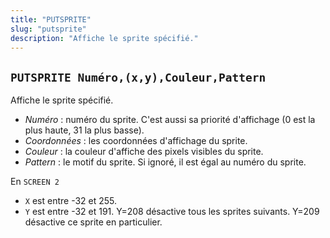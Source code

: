 ```yaml
---
title: "PUTSPRITE"
slug: "putsprite"
description: "Affiche le sprite spécifié."
---
```


## `PUTSPRITE Numéro,(x,y),Couleur,Pattern`

Affiche le sprite spécifié.

- *Numéro* : numéro du sprite. C'est aussi sa priorité d'affichage (0 est la plus haute, 31 la plus basse).
- *Coordonnées* : les coordonnées d'affichage du sprite.
- *Couleur* : la couleur d'affiche des pixels visibles du sprite.
- *Pattern* : le motif du sprite. Si ignoré, il est égal au numéro du sprite.

En `SCREEN 2`
- `X` est entre -32 et 255.
- `Y` est entre -32 et 191. Y=208 désactive tous les sprites suivants. Y=209 désactive ce sprite en particulier.